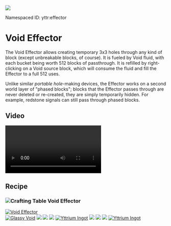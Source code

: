 <img class="infobox" src="../img/item/effector.png">

<span class="aside">Namespaced ID: <span>yttr:effector</span></span><br/>
# Void Effector
The Void Effector allows creating temporary 3x3 holes through any kind of block (except unbreakable
blocks, of course). It is fueled by Void fluid, with each bucket being worth 512 blocks of
passthrough. It is refilled by right-clicking on a Void source block, which will consume the fluid
and fill the Effector to a full 512 uses.

Unlike similar *portable hole*-making devices, the Effector works on a second world layer of
"phased blocks"; blocks that the Effector passes through are never deleted or re-created, they are
simply temporarily hidden. For example, redstone signals can still pass through phased blocks.

## Video

<video src="../img/effector.mp4" controls></video>

## Recipe

### <img class="symbolic" title="Crafting Table" src="../img/symbolic/crafting_table.png"/> Void Effector
<div class="recipe" title="Namespaced ID: yttr:effector">
	<a href="#" class="output">
		<img title="Void Effector" src="../img/item/effector.png"/>
	</a>
	<div class="input">
		<a href="../glassy_void"><img title="Glassy Void" src="../img/item/glassy_void.png"/></a>
		<a href="#"><img src="../img/item/air.png"/></a>
		<a href="#"><img src="../img/item/air.png"/></a>
		<a href="#"><img src="../img/item/air.png"/></a>
		<a href="../yttrium"><img title="Yttrium Ingot" src="../img/item/yttrium_ingot.png"/></a>
		<a href="#"><img src="../img/item/air.png"/></a>
		<a href="#"><img src="../img/item/air.png"/></a>
		<a href="#"><img src="../img/item/air.png"/></a>
		<a href="../yttrium"><img title="Yttrium Ingot" src="../img/item/yttrium_ingot.png"/></a>
	</div>
</div>
